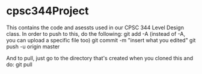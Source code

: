 # cpsc344Project

This contains the code and asessts used in our CPSC 344 Level Design class. In order to push to this, do the following:
git add -A (instead of -A, you can upload a specific file too)
git commit -m "insert what you edited"
git push -u origin master

And to pull, just go to the directory that's created when you cloned this and do:
git pull